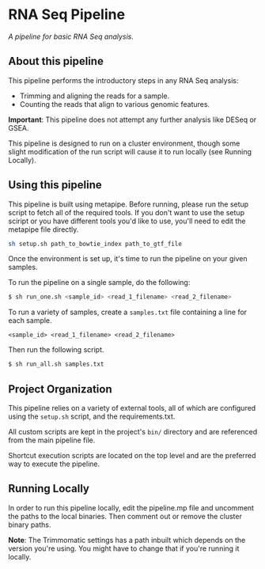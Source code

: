 RNA Seq Pipeline
================

*A pipeline for basic RNA Seq analysis.*


About this pipeline
-------------------

This pipeline performs the introductory steps in any RNA Seq analysis:

- Trimming and aligning the reads for a sample.
- Counting the reads that align to various genomic features.

**Important**: This pipeline does not attempt any further analysis like DESeq
or GSEA.

This pipeline is designed to run on a cluster environment, though some slight
modification of the run script will cause it to run locally (see Running
Locally). 


Using this pipeline
-------------------

This pipeline is built using metapipe. Before running, please run the setup 
script to fetch all of the required tools. If you don't want to use the setup 
sciript or you have different tools you'd like to use, you'll need to edit 
the metapipe file directly.

```bash
sh setup.sh path_to_bowtie_index path_to_gtf_file
```

Once the environment is set up, it's time to run the pipeline on your given
samples.

To run the pipeline on a single sample, do the following:

```bash
$ sh run_one.sh <sample_id> <read_1_filename> <read_2_filename> 
```

To run a variety of samples, create a `samples.txt` file containing a line for
each sample.

```
<sample_id> <read_1_filename> <read_2_filename>
```

Then run the following script.

```bash 
$ sh run_all.sh samples.txt
```


Project Organization
--------------------

This pipeline relies on a variety of external tools, all of which are
configured using the `setup.sh` script, and the requirements.txt.

All custom scripts are kept in the project's `bin/` directory and are
referenced from the main pipeline file.

Shortcut execution scripts are located on the top level and are the preferred
way to execute the pipeline.


Running Locally
---------------

In order to run this pipeline locally, edit the pipeline.mp file and uncomment
the paths to the local binaries. Then comment out or remove the cluster binary paths.

**Note**: The Trimmomatic settings has a path inbuilt which depends on the version 
you're using. You might have to change that if you're running it locally.
